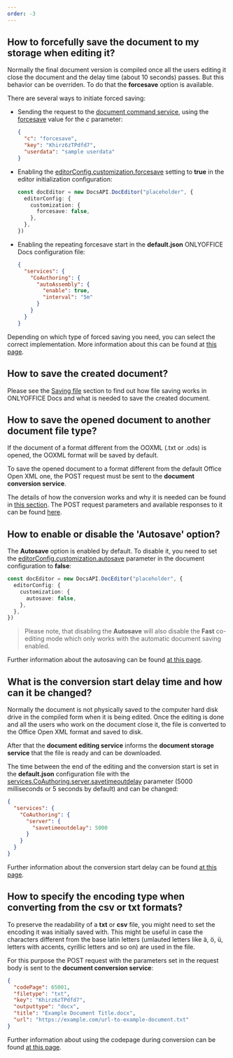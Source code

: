 ```yaml
---
order: -3
---
```


## How to forcefully save the document to my storage when editing it?

Normally the final document version is compiled once all the users editing it close the document and the delay time (about 10 seconds) passes. But this behavior can be overriden. To do that the **forcesave** option is available.

There are several ways to initiate forced saving:

- Sending the request to the [document command service](../../../Additional%20API/Command%20service/index.md), using the [forcesave](../../../Additional%20API/Command%20service/forcesave/index.md) value for the *c* parameter:

  ``` json
  {
    "c": "forcesave",
    "key": "Khirz6zTPdfd7",
    "userdata": "sample userdata"
  }
  ```

- Enabling the [editorConfig.customization.forcesave](../../../Usage%20API/Config/Editor/Customization/index.md#forcesave) setting to **true** in the editor initialization configuration:

  ``` ts
  const docEditor = new DocsAPI.DocEditor("placeholder", {
    editorConfig: {
      customization: {
        forcesave: false,
      },
    },
  })
  ```

- Enabling the repeating forcesave start in the **default.json** ONLYOFFICE Docs configuration file:

  ``` json
  {
    "services": {
      "CoAuthoring": {
        "autoAssembly": {
          "enable": true,
          "interval": "5m"
        }
      }
    }
  }
  ```

Depending on which type of forced saving you need, you can select the correct implementation. More information about this can be found at [this page](../../../Get%20Started/How%20It%20Works/Saving%20file/index.md#force-saving).

## How to save the created document?

Please see the [Saving file](../../../Get%20Started/How%20It%20Works/Saving%20file/index.md) section to find out how file saving works in ONLYOFFICE Docs and what is needed to save the created document.

## How to save the opened document to another document file type?

If the document of a format different from the OOXML (.txt or .ods) is opened, the OOXML format will be saved by default.

To save the opened document to a format different from the default Office Open XML one, the POST request must be sent to the **document conversion service**.

The details of how the conversion works and why it is needed can be found in [this section](../../../Get%20Started/How%20It%20Works/Converting%20and%20downloading%20file/index.md). The POST request parameters and available responses to it can be found [here](../../../Additional%20API/Conversion%20API/index.md).

## How to enable or disable the 'Autosave' option?

The **Autosave** option is enabled by default. To disable it, you need to set the [editorConfig.customization.autosave](../../../Usage%20API/Config/Editor/Customization/index.md#autosave) parameter in the document configuration to **false**:

  ``` ts
  const docEditor = new DocsAPI.DocEditor("placeholder", {
    editorConfig: {
      customization: {
        autosave: false,
      },
    },
  })
  ```

> Please note, that disabling the **Autosave** will also disable the **Fast** co-editing mode which only works with the automatic document saving enabled.

Further information about the autosaving can be found [at this page](../../../Usage%20API/Config/Editor/Customization/index.md#autosave).

## What is the conversion start delay time and how can it be changed?

Normally the document is not physically saved to the computer hard disk drive in the compiled form when it is being edited. Once the editing is done and all the users who work on the document close it, the file is converted to the Office Open XML format and saved to disk.

After that the **document editing service** informs the **document storage service** that the file is ready and can be downloaded.

The time between the end of the editing and the conversion start is set in the **default.json** configuration file with the [services.CoAuthoring.server.savetimeoutdelay](https://helpcenter.onlyoffice.com/installation/docs-developer-configuring.aspx#services-CoAuthoring-server-savetimeoutdelay) parameter (5000 milliseconds or 5 seconds by default) and can be changed:

  ``` json
  {
    "services": {
      "CoAuthoring": {
        "server": {
          "savetimeoutdelay": 5000
        }
      }
    }
  }
  ```

Further information about the conversion start delay can be found [at this page](../../../Get%20Started/How%20It%20Works/Saving%20file/index.md).

## How to specify the encoding type when converting from the csv or txt formats?

To preserve the readability of a **txt** or **csv** file, you might need to set the encoding it was initially saved with. This might be useful in case the characters different from the base latin letters (umlauted letters like ä, ö, ü, letters with accents, cyrillic letters and so on) are used in the file.

For this purpose the POST request with the parameters set in the request body is sent to the **document conversion service**:

  ``` json
  {
    "codePage": 65001,
    "filetype": "txt",
    "key": "Khirz6zTPdfd7",
    "outputtype": "docx",
    "title": "Example Document Title.docx",
    "url": "https://example.com/url-to-example-document.txt"
  }
  ```

Further information about using the codepage during conversion can be found [at this page](../../../Additional%20API/Conversion%20API/index.md#codepage).
